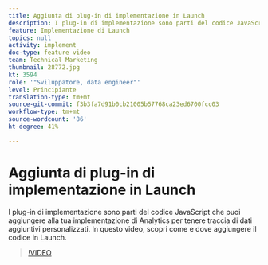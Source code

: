 ```yaml
---
title: Aggiunta di plug-in di implementazione in Launch
description: I plug-in di implementazione sono parti del codice JavaScript che puoi aggiungere all’implementazione di Analytics per tenere traccia di dati aggiuntivi personalizzati. In questo video, scopri come e dove aggiungere il codice in Launch.
feature: Implementazione di Launch
topics: null
activity: implement
doc-type: feature video
team: Technical Marketing
thumbnail: 28772.jpg
kt: 3594
role: '"Sviluppatore, data engineer"'
level: Principiante
translation-type: tm+mt
source-git-commit: f3b3fa7d91b0cb21005b57768ca23ed6700fcc03
workflow-type: tm+mt
source-wordcount: '86'
ht-degree: 41%

---
```



# Aggiunta di plug-in di implementazione in Launch

I plug-in di implementazione sono parti del codice JavaScript che puoi aggiungere alla tua implementazione di Analytics per tenere traccia di dati aggiuntivi personalizzati. In questo video, scopri come e dove aggiungere il codice in Launch.

>[!VIDEO](https://video.tv.adobe.com/v/28772/?quality=12&learn=on)
